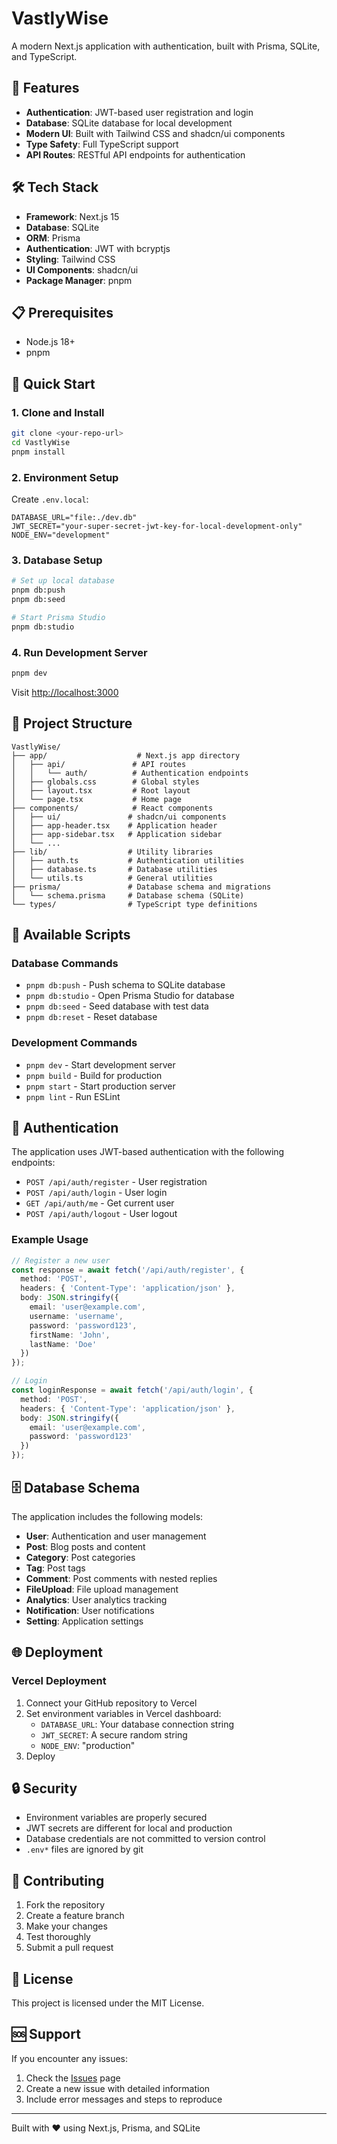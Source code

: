 # VastlyWise

A modern Next.js application with authentication, built with Prisma, SQLite, and TypeScript.

## 🚀 Features

- **Authentication**: JWT-based user registration and login
- **Database**: SQLite database for local development
- **Modern UI**: Built with Tailwind CSS and shadcn/ui components
- **Type Safety**: Full TypeScript support
- **API Routes**: RESTful API endpoints for authentication

## 🛠️ Tech Stack

- **Framework**: Next.js 15
- **Database**: SQLite
- **ORM**: Prisma
- **Authentication**: JWT with bcryptjs
- **Styling**: Tailwind CSS
- **UI Components**: shadcn/ui
- **Package Manager**: pnpm

## 📋 Prerequisites

- Node.js 18+ 
- pnpm

## 🚀 Quick Start

### 1. Clone and Install

```bash
git clone <your-repo-url>
cd VastlyWise
pnpm install
```

### 2. Environment Setup

Create `.env.local`:
```env
DATABASE_URL="file:./dev.db"
JWT_SECRET="your-super-secret-jwt-key-for-local-development-only"
NODE_ENV="development"
```

### 3. Database Setup

```bash
# Set up local database
pnpm db:push
pnpm db:seed

# Start Prisma Studio
pnpm db:studio
```

### 4. Run Development Server

```bash
pnpm dev
```

Visit [http://localhost:3000](http://localhost:3000)

## 📁 Project Structure

```
VastlyWise/
├── app/                    # Next.js app directory
│   ├── api/               # API routes
│   │   └── auth/          # Authentication endpoints
│   ├── globals.css        # Global styles
│   ├── layout.tsx         # Root layout
│   └── page.tsx           # Home page
├── components/            # React components
│   ├── ui/               # shadcn/ui components
│   ├── app-header.tsx    # Application header
│   ├── app-sidebar.tsx   # Application sidebar
│   └── ...
├── lib/                  # Utility libraries
│   ├── auth.ts           # Authentication utilities
│   ├── database.ts       # Database utilities
│   └── utils.ts          # General utilities
├── prisma/               # Database schema and migrations
│   └── schema.prisma     # Database schema (SQLite)
└── types/                # TypeScript type definitions
```

## 🔧 Available Scripts

### Database Commands
- `pnpm db:push` - Push schema to SQLite database
- `pnpm db:studio` - Open Prisma Studio for database
- `pnpm db:seed` - Seed database with test data
- `pnpm db:reset` - Reset database

### Development Commands
- `pnpm dev` - Start development server
- `pnpm build` - Build for production
- `pnpm start` - Start production server
- `pnpm lint` - Run ESLint

## 🔐 Authentication

The application uses JWT-based authentication with the following endpoints:

- `POST /api/auth/register` - User registration
- `POST /api/auth/login` - User login
- `GET /api/auth/me` - Get current user
- `POST /api/auth/logout` - User logout

### Example Usage

```typescript
// Register a new user
const response = await fetch('/api/auth/register', {
  method: 'POST',
  headers: { 'Content-Type': 'application/json' },
  body: JSON.stringify({
    email: 'user@example.com',
    username: 'username',
    password: 'password123',
    firstName: 'John',
    lastName: 'Doe'
  })
});

// Login
const loginResponse = await fetch('/api/auth/login', {
  method: 'POST',
  headers: { 'Content-Type': 'application/json' },
  body: JSON.stringify({
    email: 'user@example.com',
    password: 'password123'
  })
});
```

## 🗄️ Database Schema

The application includes the following models:

- **User**: Authentication and user management
- **Post**: Blog posts and content
- **Category**: Post categories
- **Tag**: Post tags
- **Comment**: Post comments with nested replies
- **FileUpload**: File upload management
- **Analytics**: User analytics tracking
- **Notification**: User notifications
- **Setting**: Application settings

## 🌐 Deployment

### Vercel Deployment

1. Connect your GitHub repository to Vercel
2. Set environment variables in Vercel dashboard:
   - `DATABASE_URL`: Your database connection string
   - `JWT_SECRET`: A secure random string
   - `NODE_ENV`: "production"
3. Deploy

## 🔒 Security

- Environment variables are properly secured
- JWT secrets are different for local and production
- Database credentials are not committed to version control
- `.env*` files are ignored by git

## 🤝 Contributing

1. Fork the repository
2. Create a feature branch
3. Make your changes
4. Test thoroughly
5. Submit a pull request

## 📄 License

This project is licensed under the MIT License.

## 🆘 Support

If you encounter any issues:

1. Check the [Issues](../../issues) page
2. Create a new issue with detailed information
3. Include error messages and steps to reproduce

---

Built with ❤️ using Next.js, Prisma, and SQLite 